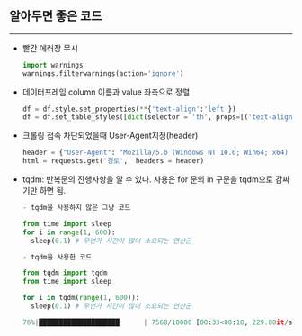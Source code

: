 ## 알아두면 좋은 코드
--------
  

- 빨간 에러창 무시
  ```python
  import warnings
  warnings.filterwarnings(action='ignore')
  ```

- 데이터프레임 column 이름과 value 좌측으로 정렬
  ```python
  df = df.style.set_properties(**{'text-align':'left'})
  df = df.set_table_styles([dict(selector = 'th', props=[('text-align', 'left')])]) 
  ```

- 크롤링 접속 차단되었을때 User-Agent지정(header) 
  ```python
  header = {"User-Agent": "Mozilla/5.0 (Windows NT 10.0; Win64; x64) AppleWebKit/537.36 (KHTML, like Gecko)"}
  html = requests.get('경로',  headers = header) 
  ```

- tqdm: 반복문의 진행사항을 알 수 있다. 
  사용은 for 문의 in 구문을 tqdm으로 감싸기만 하면 됨.
  ```python
  - tqdm을 사용하지 않은 그냥 코드

  from time import sleep
  for i in range(1, 600):
    sleep(0.1) # 무언가 시간이 많이 소요되는 연산군

  - tqdm을 사용한 코드

  from tqdm import tqdm
  from time import sleep
  
  for i in tqdm(range(1, 600)):
    sleep(0.1) # 무언가 시간이 많이 소요되는 연산군

  76%|████████████████████      | 7568/10000 [00:33<00:10, 229.00it/s]
  ```

